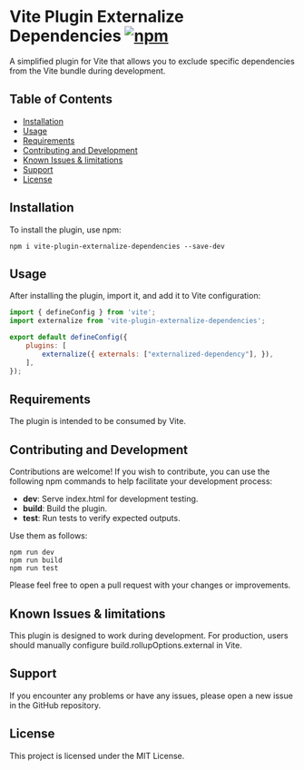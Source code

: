 # Vite Plugin Externalize Dependencies [![npm](https://img.shields.io/npm/v/vite-plugin-externalize-dependencies.svg)](https://www.npmjs.com/package/vite-plugin-externalize-dependencies)



A simplified plugin for Vite that allows you to exclude specific dependencies from the Vite bundle during development.

## Table of Contents

- [Installation](#installation)
- [Usage](#usage)
- [Requirements](#requirements)
- [Contributing and Development](#contributing-and-development)
- [Known Issues & limitations](#known-issues)
- [Support](#support)
- [License](#license)

## Installation

To install the plugin, use npm:

`npm i vite-plugin-externalize-dependencies --save-dev`

## Usage

After installing the plugin, import it, and add it to Vite configuration:
```javascript
import { defineConfig } from 'vite'; 
import externalize from 'vite-plugin-externalize-dependencies';

export default defineConfig({ 
    plugins: [ 
        externalize({ externals: ["externalized-dependency"], }), 
    ], 
}); 
```
## Requirements

The plugin is intended to be consumed by Vite.
## Contributing and Development

Contributions are welcome! If you wish to contribute, you can use the following npm commands to help facilitate your development process:

- **dev**: Serve index.html for development testing.
- **build**: Build the plugin.
- **test**: Run tests to verify expected outputs.

Use them as follows: 
```
npm run dev 
npm run build 
npm run test
```

Please feel free to open a pull request with your changes or improvements.

## Known Issues & limitations

This plugin is designed to work during development. For production, users should manually configure build.rollupOptions.external in Vite.

## Support

If you encounter any problems or have any issues, please open a new issue in the GitHub repository.

## License

This project is licensed under the MIT License.